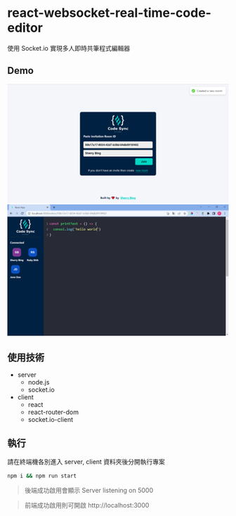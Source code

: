 # react-websocket-real-time-code-editor

使用 Socket.io 實現多人即時共筆程式編輯器

## Demo
![home](./docs/home-demo.png)
![room](./docs/room-demo.png)

## 使用技術

- server
  - node.js
  - socket.io
- client
  - react
  - react-router-dom
  - socket.io-client

## 執行

請在終端機各別進入 server, client 資料夾後分開執行專案

```cmd
npm i && npm run start
```

> 後端成功啟用會顯示 Server listening on 5000

> 前端成功啟用則可開啟 http://localhost:3000